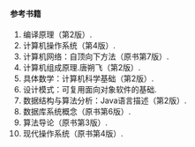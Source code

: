 #### 参考书籍

1. 编译原理（第2版）.
2. 计算机操作系统（第4版）.
3. 计算机网络：自顶向下方法（原书第7版）.
4. 计算机组成原理.唐朔飞（第2版）.
5. 具体数学：计算机科学基础（第2版）.
6. 设计模式：可复用面向对象软件的基础.
7. 数据结构与算法分析：Java语言描述（第2版）.
8. 数据库系统概念（原书第6版）.
9. 算法导论（原书第3版）.
10. 现代操作系统（原书第4版）.